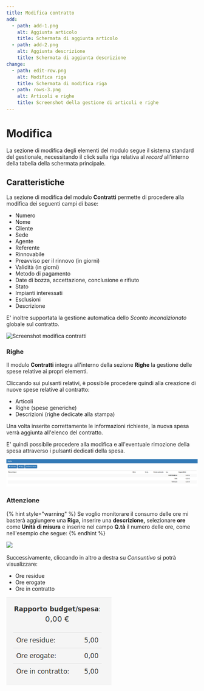 ```yaml
---
title: Modifica contratto
add:
  - path: add-1.png
    alt: Aggiunta articolo
    title: Schermata di aggiunta articolo
  - path: add-2.png
    alt: Aggiunta descrizione
    title: Schermata di aggiunta descrizione
change:
  - path: edit-row.png
    alt: Modifica riga
    title: Schermata di modifica riga
  - path: rows-3.png
    alt: Articoli e righe
    title: Screenshot della gestione di articoli e righe
---
```


# Modifica

La sezione di modifica degli elementi del modulo segue il sistema standard del gestionale, necessitando il click sulla riga relativa al _record_ all'interno della tabella della schermata principale.

## Caratteristiche

La sezione di modifica del modulo **Contratti** permette di procedere alla modifica dei seguenti campi di base:

* Numero
* Nome
* Cliente
* Sede
* Agente
* Referente
* Rinnovabile
* Preavviso per il rinnovo \(in giorni\)
* Validità \(in giorni\)
* Metodo di pagamento
* Date di bozza, accettazione, conclusione e rifiuto
* Stato
* Impianti interessati
* Esclusioni
* Descrizione

E' inoltre supportata la gestione automatica dello _Sconto incondizionato_ globale sul contratto.

![Screenshot modifica contratti](https://github.com/devcode-it/openstamanager-docs/tree/5242b6a23c677db2f5451152c8e4c4aded3a99cf/.gitbook/assets/intestazione-1.PNG)

### Righe

Il modulo **Contratti** integra all'interno della sezione **Righe** la gestione delle spese relative ai propri elementi.

Cliccando sui pulsanti relativi, è possibile procedere quindi alla creazione di nuove spese relative al contratto:

* Articoli
* Righe \(spese generiche\)
* Descrizioni \(righe dedicate alla stampa\)

Una volta inserite correttamente le informazioni richieste, la nuova spesa verrà aggiunta all'elenco del contratto.

E' quindi possibile procedere alla modifica e all'eventuale rimozione della spesa attraverso i pulsanti dedicati della spesa.

![Screenshot creazione righe](../../../.gitbook/assets/righe.PNG)

### Attenzione

{% hint style="warning" %}
Se voglio monitorare il consumo delle ore mi basterà aggiungere una **Riga,** inserire una **descrizione,** selezionare **ore** come **Unità di misura** e inserire nel campo **Q.tà** il numero delle ore, come nell'esempio che segue:
{% endhint %}

![](https://github.com/devcode-it/openstamanager-docs/tree/5242b6a23c677db2f5451152c8e4c4aded3a99cf/.gitbook/assets/oreore-1.png)

Successivamente, cliccando in altro a destra su _Consuntivo_ si potrà visualizzare:

* Ore residue
* Ore erogate 
* Ore in contratto

![](../../../.gitbook/assets/decrementoore.png)

